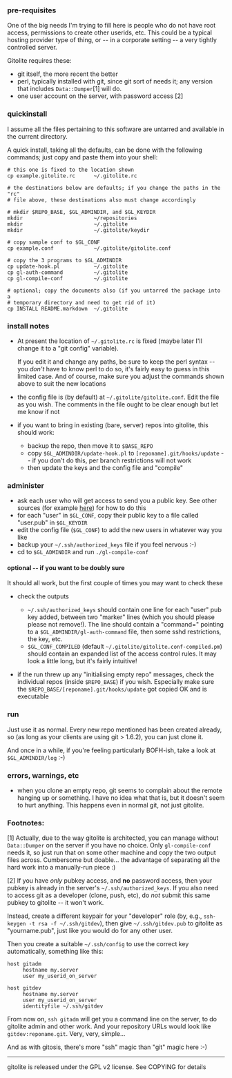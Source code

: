 ### pre-requisites

One of the big needs I'm trying to fill here is people who do not have root
access, permissions to create other userids, etc.  This could be a typical
hosting provider type of thing, or -- in a corporate setting -- a very tightly
controlled server.

Gitolite requires these:

  * git itself, the more recent the better
  * perl, typically installed with git, since git sort of needs it; any
    version that includes `Data::Dumper`[1] will do.
  * one user account on the server, with password access [2]

### quickinstall

I assume all the files pertaining to this software are untarred and available
in the current directory.

A quick install, taking all the defaults, can be done with the following
commands; just copy and paste them into your shell:

    # this one is fixed to the location shown
    cp example.gitolite.rc      ~/.gitolite.rc

    # the destinations below are defaults; if you change the paths in the "rc"
    # file above, these destinations also must change accordingly

    # mkdir $REPO_BASE, $GL_ADMINDIR, and $GL_KEYDIR
    mkdir                       ~/repositories
    mkdir                       ~/.gitolite                 
    mkdir                       ~/.gitolite/keydir

    # copy sample conf to $GL_CONF
    cp example.conf             ~/.gitolite/gitolite.conf

    # copy the 3 programs to $GL_ADMINDIR
    cp update-hook.pl           ~/.gitolite
    cp gl-auth-command          ~/.gitolite
    cp gl-compile-conf          ~/.gitolite

    # optional; copy the documents also (if you untarred the package into a
    # temporary directory and need to get rid of it)
    cp INSTALL README.markdown  ~/.gitolite

### install notes

  * At present the location of `~/.gitolite.rc` is fixed (maybe later I'll
    change it to a "git config" variable).

    If you edit it and change any paths, be sure to keep the perl syntax --
    you *don't* have to know perl to do so, it's fairly easy to guess in this
    limited case.  And of course, make sure you adjust the commands shown
    above to suit the new locations

  * the config file is (by default) at `~/.gitolite/gitolite.conf`.
    Edit the file as you wish.  The comments in the file ought to be clear
    enough but let me know if not

  * if you want to bring in existing (bare, server) repos into gitolite,
    this should work:
      * backup the repo, then move it to `$BASE_REPO`
      * copy `$GL_ADMINDIR/update-hook.pl` to `[reponame].git/hooks/update` --
        if you don't do this, per branch restrictions will not work
      * then update the keys and the config file and "compile"

### administer

  * ask each user who will get access to send you a public key.  See other
    sources (for example
    [here](http://sitaramc.github.com/0-installing/2-access-gitosis.html#generating_a_public_key))
    for how to do this
  * for each "user" in `$GL_CONF`, copy their public key to a file called
    "user.pub" in `$GL_KEYDIR`
  * edit the config file (`$GL_CONF`) to add the new users in whatever way you
    like
  * backup your `~/.ssh/authorized_keys` file if you feel nervous :-)
  * cd to `$GL_ADMINDIR` and run `./gl-compile-conf`

#### optional -- if you want to be doubly sure

It should all work, but the first couple of times you may want to check these

  * check the outputs
    
      * `~/.ssh/authorized_keys` should contain one line for each "user" pub
        key added, between two "marker" lines (which you should please please
        not remove!).  The line should contain a "command=" pointing to a
        `$GL_ADMINDIR/gl-auth-command` file, then some sshd restrictions, the
        key, etc.
      * `$GL_CONF_COMPILED` (default
        `~/.gitolite/gitolite.conf-compiled.pm`) should contain an
        expanded list of the access control rules.  It may look a little long,
        but it's fairly intuitive!

  * if the run threw up any "initialising empty repo" messages, check the
    individual repos (inside `$REPO_BASE`) if you wish.  Especially make sure
    the `$REPO_BASE/[reponame].git/hooks/update` got copied OK and is
    executable

### run

Just use it as normal.  Every new repo mentioned has been created already, so
(as long as your clients are using git > 1.6.2), you can just clone it.

And once in a while, if you're feeling particularly BOFH-ish, take a look at
`$GL_ADMINDIR/log` :-)

### errors, warnings, etc

  * when you clone an empty repo, git seems to complain about the remote
    hanging up or something.  I have no idea what that is, but it doesn't seem
    to hurt anything.  This happens even in normal git, not just gitolite.

### Footnotes:

[1] Actually, due to the way gitolite is architected, you can manage
without `Data::Dumper` on the server if you have no choice.  Only
`gl-compile-conf` needs it, so just run that on some other machine and copy
the two output files across.  Cumbersome but doable... the advantage of
separating all the hard work into a manually-run piece :)

[2] If you have *only* pubkey access, and **no** password access, then your
pubkey is already in the server's `~/.ssh/authorized_keys`.  If you also need
to access git as a developer (clone, push, etc), do *not* submit this same
pubkey to gitolite -- it won't work.

Instead, create a different keypair for your "developer" role (by, e.g.,
`ssh-keygen -t rsa -f ~/.ssh/gitdev`), then give `~/.ssh/gitdev.pub` to
gitolite as "yourname.pub", just like you would do for any other user.

Then you create a suitable `~/.ssh/config` to use the correct key
automatically, something like this:

    host gitadm
         hostname my.server
         user my_userid_on_server

    host gitdev
         hostname my.server
         user my_userid_on_server
         identityfile ~/.ssh/gitdev

From now on, `ssh gitadm` will get you a command line on the server, to do
gitolite admin and other work.  And your repository URLs would look like
`gitdev:reponame.git`.  Very, very, simple...

And as with gitosis, there's more "ssh" magic than "git" magic here :-)

----

gitolite is released under the GPL v2 license.  See COPYING for details
